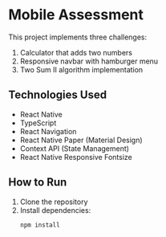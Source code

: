 # Mobile Assessment

This project implements three challenges:
1. Calculator that adds two numbers
2. Responsive navbar with hamburger menu
3. Two Sum II algorithm implementation

## Technologies Used
- React Native
- TypeScript
- React Navigation
- React Native Paper (Material Design)
- Context API (State Management)
- React Native Responsive Fontsize

## How to Run

1. Clone the repository
2. Install dependencies:
   ```bash
   npm install

